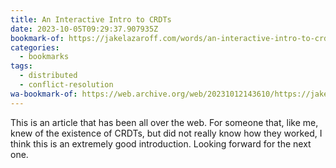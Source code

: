 ```yaml
---
title: An Interactive Intro to CRDTs
date: 2023-10-05T09:29:37.907935Z
bookmark-of: https://jakelazaroff.com/words/an-interactive-intro-to-crdts/
categories:
  - bookmarks
tags:
  - distributed
  - conflict-resolution
wa-bookmark-of: https://web.archive.org/web/20231012143610/https://jakelazaroff.com/words/an-interactive-intro-to-crdts/
---
```


This is an article that has been all over the web. For someone that, like me, knew of the existence of CRDTs, but did not really know how they worked, I think this is an extremely good introduction. Looking forward for the next one.
